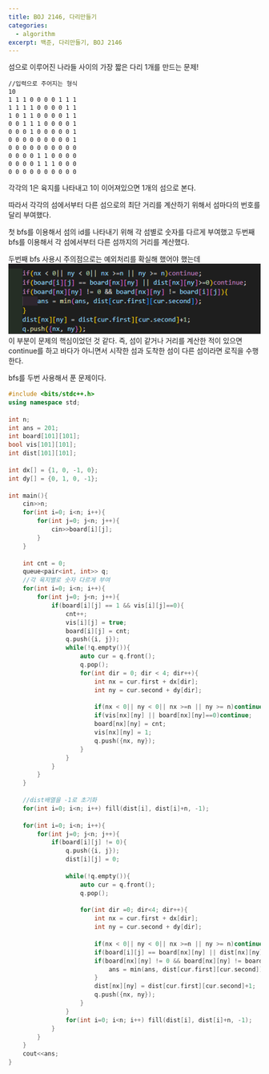 ```yaml
---
title: BOJ 2146, 다리만들기
categories:
  - algorithm
excerpt: 백준, 다리만들기, BOJ 2146
---
```


섬으로 이루어진 나라들 사이의 가장 짧은 다리 1개를 만드는 문제!
```
//입력으로 주어지는 형식
10
1 1 1 0 0 0 0 1 1 1
1 1 1 1 0 0 0 0 1 1
1 0 1 1 0 0 0 0 1 1
0 0 1 1 1 0 0 0 0 1
0 0 0 1 0 0 0 0 0 1
0 0 0 0 0 0 0 0 0 1
0 0 0 0 0 0 0 0 0 0
0 0 0 0 1 1 0 0 0 0
0 0 0 0 1 1 1 0 0 0
0 0 0 0 0 0 0 0 0 0
```
각각의 1은 육지를 나타내고 1이 이어져있으면 1개의 섬으로 본다.  

따라서 각각의 섬에서부터 다른 섬으로의 최단 거리를 계산하기 위해서 섬마다의 번호를 달리 부여했다.  

첫 bfs를 이용해서 섬의 id를 나타내기 위해 각 섬별로 숫자를 다르게 부여했고
두번째 bfs를 이용해서 각 섬에서부터 다른 섬까지의 거리를 계산했다.

두번째 bfs 사용시 주의점으로는 예외처리를 확실해 했어야 했는데  
![img.png](/assets/images/posts_img/p5/img.png)  
이 부분이 문제의 핵심이었던 것 같다.
즉, 섬이 같거나 거리를 계산한 적이 있으면 continue를 하고 
바다가 아니면서 시작한 섬과 도착한 섬이 다른 섬이라면 로직을 수행한다. 

bfs를 두번 사용해서 푼 문제이다.

```c++
#include <bits/stdc++.h>
using namespace std;

int n;
int ans = 201;
int board[101][101];
bool vis[101][101];
int dist[101][101];

int dx[] = {1, 0, -1, 0};
int dy[] = {0, 1, 0, -1};

int main(){
    cin>>n;
    for(int i=0; i<n; i++){
        for(int j=0; j<n; j++){
            cin>>board[i][j];
        }
    }

    int cnt = 0;
    queue<pair<int, int>> q;
    //각 육지별로 숫자 다르게 부여
    for(int i=0; i<n; i++){
        for(int j=0; j<n; j++){
            if(board[i][j] == 1 && vis[i][j]==0){
                cnt++;
                vis[i][j] = true;
                board[i][j] = cnt;
                q.push({i, j});
                while(!q.empty()){
                    auto cur = q.front();
                    q.pop();
                    for(int dir = 0; dir < 4; dir++){
                        int nx = cur.first + dx[dir];
                        int ny = cur.second + dy[dir];

                        if(nx < 0|| ny < 0|| nx >=n || ny >= n)continue;
                        if(vis[nx][ny] || board[nx][ny]==0)continue;
                        board[nx][ny] = cnt;
                        vis[nx][ny] = 1;
                        q.push({nx, ny});
                    }
                }
            }
        }
    }

    //dist배열을 -1로 초기화
    for(int i=0; i<n; i++) fill(dist[i], dist[i]+n, -1);

    for(int i=0; i<n; i++){
        for(int j=0; j<n; j++){
            if(board[i][j] != 0){
                q.push({i, j});
                dist[i][j] = 0;

                while(!q.empty()){
                    auto cur = q.front();
                    q.pop();

                    for(int dir =0; dir<4; dir++){
                        int nx = cur.first + dx[dir];
                        int ny = cur.second + dy[dir];

                        if(nx < 0|| ny < 0|| nx >=n || ny >= n)continue;
                        if(board[i][j] == board[nx][ny] || dist[nx][ny]>=0)continue;
                        if(board[nx][ny] != 0 && board[nx][ny] != board[i][j]){
                            ans = min(ans, dist[cur.first][cur.second]);
                        }
                        dist[nx][ny] = dist[cur.first][cur.second]+1;
                        q.push({nx, ny});
                    }
                }
                for(int i=0; i<n; i++) fill(dist[i], dist[i]+n, -1);
            }
        }
    }
    cout<<ans;
}
```
